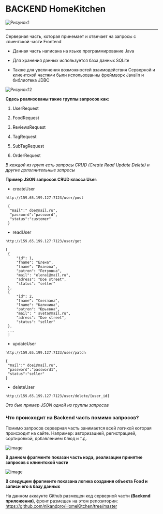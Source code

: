 # BACKEND HomeKitchen

![Рисунок1](https://user-images.githubusercontent.com/49100874/107142618-8a1c0f80-695a-11eb-925b-4e93afa1177f.png)


---

Серверная часть, которая принемает и отвечает на запросы с клиентской части Frontend
  
   + Данная часть написана на языке программирование Java 
   
   + Для хранения данных используется база данных SQLite
  
   + Также для увеличения возможностей взаимодействия Серверной и клиентской частями были использованны фреймворк Javalin и библиотека JDBC
   
   ![Рисунок12](https://user-images.githubusercontent.com/49100874/107142962-75407b80-695c-11eb-96cc-3caa4b970a00.png)

  
**Сдесь реализованы такие группы запросов как:**
  
  1. UserRequest
    
  2. FoodRequest 
  
  3. ReviewsRequest
  
  4. TagRequest
  
  5. SubTagRequest
  
  6. OrderRequest
  
  _В каждой из групп есть запросы CRUD (Create Read Update Delete) и другие дополнительные запросы_
  
 **Пример JSON запросов CRUD класса User:**
  
  * createUser
  
  ` http://159.65.199.127:7123/user/post `
  
  ```
   {
    "mail":" doe@mail.ru",
    "password":"password",
    "status":"customer"
   }
   ```
   
   * readUser
  
  ` http://159.65.199.127:7123/user/get `
  
   ```
   [
    {
        "id": 1,
        "fname": "Елена",
        "lname": "Иванова",
        "patron": "Петровна",
        "mail": "elena1@mail.ru",
        "adress": "Doe street",
        "status": "seller"
    },
    {
        "id": 2,
        "fname": "Светлана",
        "lname": "Калинина",
        "patron": "Юрьевна",
        "mail": " sveta@mail.ru",
        "adress": "Doe street",
        "status": "seller"
    },
    ...
    ]
   ```
   
   * updateUser
  
  ` http://159.65.199.127:7123/user/patch `
  
   ```
   {
    "mail":" doe1@mail.ru",
    "password":"password1",
    "status":"seller"
   }
   ```
   
   * deleteUser
  
  ` http://159.65.199.127:7123/user/delete/[user_id] `
  
  _Это был пример JSON одной из группы запросов_
  
  ### Что происходит на Backend часть помимо запросов? 
  
   Помимо запросов серверная часть занимается всей логикой которая происходит на сайте. 
   Например: авторизацией, регистрацией, сортировкой, добавлением блюд и т.д.
  
   
  ![image](https://user-images.githubusercontent.com/49100874/107143007-cb152380-695c-11eb-8588-40ea9ce136e1.png)
  
  **В данном фрагменте показан часть кода, реализации принятие запросов с клиентской части**

  ![image](https://user-images.githubusercontent.com/49100874/107143097-4f67a680-695d-11eb-98d9-78fa069c8ef9.png)

  **В следущем фрагменте показана логика создания объекта Food  и записи его в базу данных**
  
  На данном аккаунте Github размещен код серверной части **(Backend приложения)**, фронт размещен на этом репозитории: https://github.com/nikandpro/HomeKitchen/tree/master

